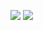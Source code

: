 
![](https://readme-stats.jonas-bernard.dev/api?username=notpwned&layout=compact&title_color=FFF&text_color=FFF&icon_color=FFF&bg_color=161b22&hide_border=true)
![](https://ibb.co/y6rNXwh)

